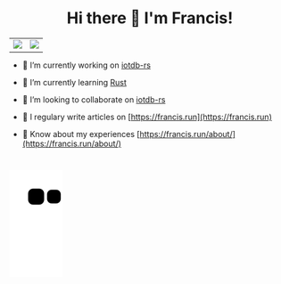 <h1 align="center">Hi there 👋 I'm Francis!</h1>

<table>
  <tr>
    <td valign="top">
      <a href="https://francis.run" target="_blank">
        <img src="https://github-readme-stats.vercel.app/api?username=francis-du&count_private=true&show_icons=true&bg_color=30,e96443,904e95&title_color=fff&text_color=fff" />
      <a/>
    </td>
    <td valign="top">
      <a href="https://wakatime.com/@francis" target="_blank">
        <img src="https://github-readme-stats-git.francisdu.vercel.app/api/wakatime?username=francis&hide=other,html,scss,css,yaml,xml,toml,markdown&bg_color=30,e96443,904e95&title_color=fff&text_color=fff" />
      <a/>
    </td>
  </tr>
</table>


- 🔭  I’m currently working on [iotdb-rs](https://github.com/francis-du/iotdb-rs)

- 🌱  I’m currently learning [Rust](https://www.rust-lang.org/learn)

- 👯  I’m looking to collaborate on [iotdb-rs](https://github.com/francis-du/iotdb-rs)

- 📝  I regulary write articles on [https://francis.run](https://francis.run)

- 📄  Know about my experiences [https://francis.run/about/](https://francis.run/about/)

<h1></h1>

![snake gif](https://github.com/francis-du/francis-du/blob/output/snake.svg)

<!-- <p align="center"> <a href="https://github.com/francis-du"><img src="https://github-profile-trophy.vercel.app/?username=francis-du&margin-w=25" alt="francis-du" /></a>
</p> -->
